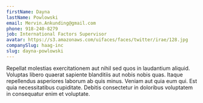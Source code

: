 ```yaml
---
firstName: Dayna
lastName: Powlowski
email: Mervin.Ankunding@gmail.com
phone: 918-240-8279
job: International Factors Supervisor
avatar: https://s3.amazonaws.com/uifaces/faces/twitter/irae/128.jpg
companySlug: haag-inc
slug: dayna-powlowski
---
```

Repellat molestias exercitationem aut nihil sed quos in laudantium aliquid. Voluptas libero quaerat sapiente blanditiis aut nobis nobis quas. Itaque repellendus asperiores laborum ab quis minus. Veniam aut quia eum qui. Est quia necessitatibus cupiditate. Debitis consectetur in doloribus voluptatem in consequatur enim et voluptate.
